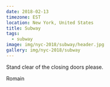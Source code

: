```yaml
---
date: 2018-02-13
timezone: EST
location: New York, United States
title: Subway
tags:
  - subway
image: img/nyc-2018/subway/header.jpg
gallery: img/nyc-2018/subway
---
```


Stand clear of the closing doors please. 

Romain
